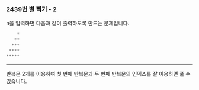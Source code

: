 ### 2439번 별 찍기 - 2

n을 입력하면 다음과 같이 출력하도록 만드는 문제입니다.

```swift
    *
   **
  ***
 ****
*****
```

---

반복문 2개를 이용하여 첫 번째 반복문과 두 번째 반복문의 인덱스를 잘 이용하면 풀 수 있습니다.
